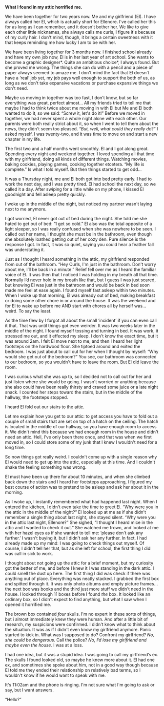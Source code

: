 **What I found in my attic horrified me.**

We have been together for two years now. Me and my girlfriend (El). I have always called her El, which is actually short for Ellenore. I've called her this for as long as I can remember, and it doesn't bother her. We like to give each other little nicknames, she always calls me curls, I figure it's because of my curly hair. I don't mind, though, it brings a certain sweetness with it that keeps reminding me how lucky I am to be with her.

We have been living together for 3 months now. I finished school already and have my own job now, El is in her last year of art school. She wants to become a graphic designer*. Quite an ambitious choice*, I always found. But she proved me wrong. The things she can do with a pencil and a piece of paper always seemed to amaze me. I don't mind the fact that El doesn't have a ‘real’ job yet, my job pays well enough to support the both of us, as long as we don't take expansive vacations or purchase expansive things we don't need.

Maybe us moving in together was too fast, I don't know, but so far everything was great, perfect almost… All my friends tried to tell me that maybe I had to think twice about me moving in with El but Me and El both wanted to do it, so we said: “Screw it, let's do it!” Before we moved in together, we had never spent a whole night alone with each other. Our parents were both really strict about it, so when I went to tell them about the news, they didn't seem too pleased. “*But, well, what could they really do*?” I asked myself. I was twenty-two, and it was time to move on and start a new chapter in my life. 

The first two and a half months went smoothly. El and I got along great. Spending every night and weekend together. I loved spending all that time with my girlfriend, doing all kinds of different things. Watching movies, baking cookies, playing games, cooking together etcetera. “My life is complete.” Is what I told myself. But then things started to get odd…

It was a Thursday night, me and El both got into bed pretty early. I had to work the next day, and I was pretty tired. El had school the next day, so we called it a day. After swiping for a little while on my phone, I kissed El goodnight and fell asleep pretty quickly.

I woke up in the middle of the night, but noticed my partner wasn't laying next to me anymore. 

I got worried, El never got out of bed during the night. She told me she hated to get out of bed: “I get so cold.” El also was the total opposite of a light sleeper, so I was really confused when she was nowhere to be seen. I called out her name, I thought she must be in the bathroom, even though she absolutely loathed getting out of her cozy den. Pure silence is the response I got. In fact, it was so quiet, saying you could hear a feather fall was understating it. 

Just as I thought I heard something in the attic, my girlfriend responded from out of the bathroom. “Hey Curls, I'm just in the bathroom. Don't worry about me, I’ll be back in a minute.” Relief fell over me as I heard the familiar voice of El. It was then that I noticed I was holding in my breath all that time. Normally I’d never hold in my breath like that, but I guess I was just scared, but knowing El was just in the bathroom and would be back in bed soon made me feel at ease again. I found myself fast asleep within two minutes. When I woke up that morning, El was already out of bed, making breakfast or doing some other chore in or around the house. It was the weekend and for El to wake up before me AND start with chores all by herself was… weird. To say the least. 

As the time flew by I forgot all about the small ‘incident’ if you can even call it that. That was until things got even weirder. It was two weeks later in the middle of the night. I found myself tossing and turning in bed. It was work, it stressed me out, and it effected my sleep. I don't know the exact time, but it was around 2am. I felt El move next to me, and then I heard her light footsteps on the hardwood floor. She tiptoed around and exited the bedroom. I was just about to call out for her when I thought by myself: “Why would she get out of the bedroom?” You see, our bathroom was connected to our bedroom, so you wouldn't have to leave the room. But El did leave the room. 

I was curious what she was up to, so I decided not to call out for her and just listen where she would be going. I wasn't worried or anything because she also could have been really thirsty and craved some juice or a late night snack. I counted her steps toward the stairs, but in the middle of the hallway, the footsteps stopped. 

I heard El fold out our stairs to the attic. 

Let me explain how you get to our attic: to get access you have to fold out a couple of small stairs that are set on top of a hatch on the ceiling. The hatch is located in the middle of our hallway, so you have enough room to access it. We didn't mind this because we had enough room in the house and didn't need an attic. Hell, I've only been there once, and that was when we first moved in, so I could store some of my junk that I knew I wouldn't need for a long time. 

So now things got really weird. I couldn't come up with a single reason why El would need to get up into the attic, especially at this time. And I couldn't shake the feeling something was wrong. 

El must have been up there for about 10 minutes, and when she climbed back down the stairs and I heard her footsteps approaching, I figured my best course of action was to pretend to be asleep and ask her about it in the morning. 

As I woke up, I instantly remembered what had happened last night. When I entered the kitchen, I didn't even take the time to greet El. “Why were you in the attic in the middle of the night?” El looked up at me as if she didn't remember a single thing about last night, she stayed silent. “Why were you in the attic last night, Ellenore?” She sighed, “I thought I heard mice in the attic and I wanted to check it out.” She watched me frown, and looked at me with her hazel eyes as if she wanted to tell me: ‘please don't ask any further.’ I wasn't buying it, but I didn't ask her any further. In fact, I had already made up my mind: I was going to check things out myself. Of course, I didn't tell her that, but as she left for school, the first thing I did was call in sick to work.

I thought about not going up the attic for a brief moment, but my curiosity got the better of me, and before I knew it I was standing in the dark attic. I could smell the dust up here. The first thing I did was check if there was anything out of place. Everything was neatly stacked. I grabbed the first box and spitted through it. It was only photo albums and empty picture frames… the next box was books and the third just more stuff we didn't need in the house. I looked through 11 boxes before I found *the* box. It looked like an ordinary box, so I didn't expect to find anything, but what I saw when I opened it horrified me. 

The brown box contained *four* skulls. I'm no expert in these sorts of things, but i almost immediately knew they were human. And after a little bit of research, my suspicions were confirmed. I didn't know what to think about the situation. It was as if I didn't even know my girlfriend anymore. Panic started to kick in. What was I supposed to do? Confront my girlfriend? *No, she could be dangerous.* Call the police? *No, I’d lose my girlfriend and maybe even the house.* I was at a loss.

I had one idea, but it was a stupid idea. I was going to call my girlfriend’s ex. The skulls I found looked old, so maybe he knew more about it. El had one ex, and sometimes she spoke about him, not in a good way though because El told me they ended their relationship on relatively bad terms, so I wouldn't know if he would want to speak with me. 

It's 11:02am and the phone is ringing. I'm not sure what I'm going to ask or say, but I want answers.

“Hello?”
